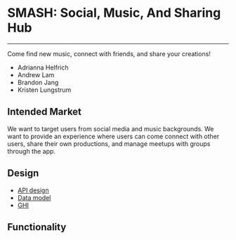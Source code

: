 # SMASH: Social, Music, And Sharing Hub

---

Come find new music, connect with friends, and share your creations!

- Adrianna Helfrich
- Andrew Lam
- Brandon Jang
- Kristen Lungstrum

## Intended Market

We want to target users from social media and music backgrounds. We want to provide an experience where users can come connect with
other users, share their own productions, and manage meetups with groups through the app.

## Design

- [API design](docs/apis.md)
- [Data model](docs/data-model.md)
- [GHI](docs/ghi.md)

## Functionality



#
